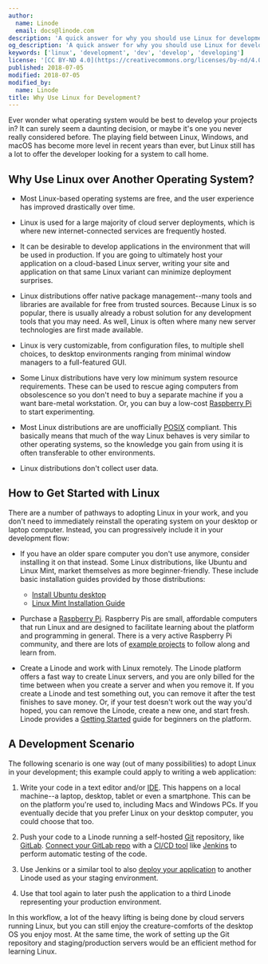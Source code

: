 ```yaml
---
author:
  name: Linode
  email: docs@linode.com
description: 'A quick answer for why you should use Linux for development.'
og_description: 'A quick answer for why you should use Linux for development.'
keywords: ['linux', 'development', 'dev', 'develop', 'developing']
license: '[CC BY-ND 4.0](https://creativecommons.org/licenses/by-nd/4.0)'
published: 2018-07-05
modified: 2018-07-05
modified_by:
  name: Linode
title: Why Use Linux for Development?
---
```


Ever wonder what operating system would be best to develop your projects in? It can surely seem a daunting decision, or maybe it's one you never really considered before. The playing field between Linux, Windows, and macOS has become more level in recent years than ever, but Linux still has a lot to offer the developer looking for a system to call home.

## Why Use Linux over Another Operating System?

-   Most Linux-based operating systems are free, and the user experience has improved drastically over time.

-   Linux is used for a large majority of cloud server deployments, which is where new internet-connected services are frequently hosted.

-   It can be desirable to develop applications in the environment that will be used in production. If you are going to ultimately host your application on a cloud-based Linux server, writing your site and application on that same Linux variant can minimize deployment surprises.

-   Linux distributions offer native package management--many tools and libraries are available for free from trusted sources. Because Linux is so popular, there is usually already a robust solution for any development tools that you may need. As well, Linux is often where many new server technologies are first made available.

-   Linux is very customizable, from configuration files, to multiple shell choices, to desktop environments ranging from minimal window managers to a full-featured GUI.

-   Some Linux distributions have very low minimum system resource requirements. These can be used to rescue aging computers from obsolescence so you don't need to buy a separate machine if you a want bare-metal workstation. Or, you can buy a low-cost [Raspberry Pi](https://www.raspberrypi.org) to start experimenting.

-   Most Linux distributions are are unofficially [POSIX](https://en.wikipedia.org/wiki/POSIX) compliant. This basically means that much of the way Linux behaves is very similar to other operating systems, so the knowledge you gain from using it is often transferable to other environments.

-   Linux distributions don't collect user data.

## How to Get Started with Linux

There are a number of pathways to adopting Linux in your work, and you don't need to immediately reinstall the operating system on your desktop or laptop computer. Instead, you can progressively include it in your development flow:

-   If you have an older spare computer you don't use anymore, consider installing it on that instead. Some Linux distributions, like Ubuntu and Linux Mint, market themselves as more beginner-friendly. These include basic installation guides provided by those distributions:

    -   [Install Ubuntu desktop](https://tutorials.ubuntu.com/tutorial/tutorial-install-ubuntu-desktop#0)
    -   [Linux Mint Installation Guide](https://linuxmint-installation-guide.readthedocs.io/en/latest/)

-   Purchase a [Raspberry Pi](https://www.raspberrypi.org/). Raspberry Pis are small, affordable computers that run Linux and are designed to facilitate learning about the platform and programming in general. There is a very active Raspberry Pi community, and there are lots of [example projects](https://projects.raspberrypi.org/en/) to follow along and learn from.

-   Create a Linode and work with Linux remotely. The Linode platform offers a fast way to create Linux servers, and you are only billed for the time between when you create a server and when you remove it. If you create a Linode and test something out, you can remove it after the test finishes to save money. Or, if your test doesn't work out the way you'd hoped, you can remove the Linode, create a new one, and start fresh. Linode provides a [Getting Started](/docs/getting-started/) guide for beginners on the platform.

## A Development Scenario

The following scenario is one way (out of many possibilities) to adopt Linux in your development; this example could apply to writing a web application:

1.  Write your code in a text editor and/or [IDE](https://en.wikipedia.org/wiki/Integrated_development_environment). This happens on a local machine--a laptop, desktop, tablet or even a smartphone. This can be on the platform you're used to, including Macs and Windows PCs. If you eventually decide that you prefer Linux on your desktop computer, you could choose that too.

1.  Push your code to a Linode running a self-hosted [Git](https://www.linode.com/docs/development/version-control/how-to-configure-git/) repository, like [GitLab](https://about.gitlab.com). [Connect your GitLab repo](https://docs.gitlab.com/ee/integration/jenkins.html) with a [CI/CD tool](https://linode.com/docs/development/ci/introduction-ci-cd/) like [Jenkins](https://jenkins.io) to perform automatic testing of the code.

1.  Use Jenkins or a similar tool to also [deploy your application](https://jenkins.io/doc/pipeline/tour/deployment/) to another Linode used as your staging environment.

1.  Use that tool again to later push the application to a third Linode representing your production environment.

In this workflow, a lot of the heavy lifting is being done by cloud servers running Linux, but you can still enjoy the creature-comforts of the desktop OS you enjoy most. At the same time, the work of setting up the Git repository and staging/production servers would be an efficient method for learning Linux.